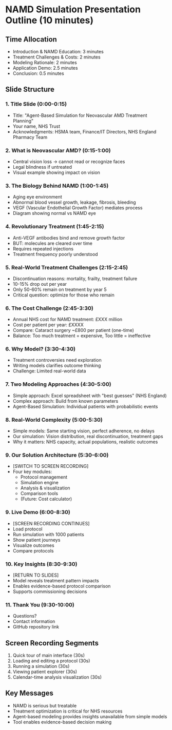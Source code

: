 # NAMD Simulation Presentation Outline (10 minutes)

## Time Allocation
- Introduction & NAMD Education: 3 minutes
- Treatment Challenges & Costs: 2 minutes  
- Modeling Rationale: 2 minutes
- Application Demo: 2.5 minutes
- Conclusion: 0.5 minutes

## Slide Structure

### 1. Title Slide (0:00-0:15)
- Title: "Agent-Based Simulation for Neovascular AMD Treatment Planning"
- Your name, NHS Trust
- Acknowledgments: HSMA team, Finance/IT Directors, NHS England Pharmacy Team

### 2. What is Neovascular AMD? (0:15-1:00)
- Central vision loss → cannot read or recognize faces
- Legal blindness if untreated
- Visual example showing impact on vision

### 3. The Biology Behind NAMD (1:00-1:45)
- Aging eye environment
- Abnormal blood vessel growth, leakage, fibrosis, bleeding
- VEGF (Vascular Endothelial Growth Factor) mediates process
- Diagram showing normal vs NAMD eye

### 4. Revolutionary Treatment (1:45-2:15)
- Anti-VEGF antibodies bind and remove growth factor
- BUT: molecules are cleared over time
- Requires repeated injections
- Treatment frequency poorly understood

### 5. Real-World Treatment Challenges (2:15-2:45)
- Discontinuation reasons: mortality, frailty, treatment failure
- 10-15% drop out per year
- Only 50-60% remain on treatment by year 5
- Critical question: optimize for those who remain

### 6. The Cost Challenge (2:45-3:30)
- Annual NHS cost for NAMD treatment: £XXX million
- Cost per patient per year: £XXXX
- Compare: Cataract surgery ~£800 per patient (one-time)
- Balance: Too much treatment = expensive, Too little = ineffective

### 6. Why Model? (3:30-4:30)
- Treatment controversies need exploration
- Writing models clarifies outcome thinking
- Challenge: Limited real-world data

### 7. Two Modeling Approaches (4:30-5:00)
- Simple approach: Excel spreadsheet with "best guesses" (NHS England)
- Complex approach: Build from known parameters
- Agent-Based Simulation: Individual patients with probabilistic events

### 8. Real-World Complexity (5:00-5:30)
- Simple models: Same starting vision, perfect adherence, no delays
- Our simulation: Vision distribution, real discontinuation, treatment gaps
- Why it matters: NHS capacity, actual populations, realistic outcomes

### 9. Our Solution Architecture (5:30-6:00)
- [SWITCH TO SCREEN RECORDING]
- Four key modules:
  * Protocol management
  * Simulation engine
  * Analysis & visualization
  * Comparison tools
  * (Future: Cost calculator)

### 9. Live Demo (6:00-8:30)
- [SCREEN RECORDING CONTINUES]
- Load protocol
- Run simulation with 1000 patients
- Show patient journeys
- Visualize outcomes
- Compare protocols

### 10. Key Insights (8:30-9:30)
- [RETURN TO SLIDES]
- Model reveals treatment pattern impacts
- Enables evidence-based protocol comparison
- Supports commissioning decisions

### 11. Thank You (9:30-10:00)
- Questions?
- Contact information
- GitHub repository link

## Screen Recording Segments
1. Quick tour of main interface (30s)
2. Loading and editing a protocol (30s)
3. Running a simulation (30s)
4. Viewing patient explorer (30s)
5. Calendar-time analysis visualization (30s)

## Key Messages
- NAMD is serious but treatable
- Treatment optimization is critical for NHS resources
- Agent-based modeling provides insights unavailable from simple models
- Tool enables evidence-based decision making